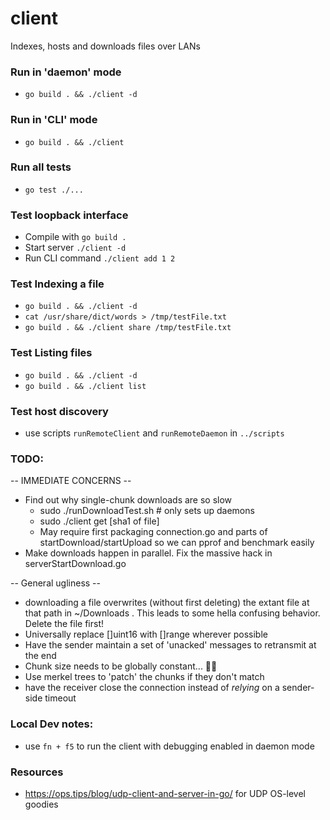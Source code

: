 # client
Indexes, hosts and downloads files over LANs

### Run in 'daemon' mode
- `go build . && ./client -d`

### Run in 'CLI' mode
- `go build . && ./client`

### Run all tests
- `go test ./...`

### Test loopback interface
- Compile with `go build .`
- Start server `./client -d`
- Run CLI command `./client add 1 2`

### Test Indexing a file
- `go build . && ./client -d`
- `cat /usr/share/dict/words > /tmp/testFile.txt`
- `go build . && ./client share /tmp/testFile.txt`

### Test Listing files
- `go build . && ./client -d`
- `go build . && ./client list`

### Test host discovery
- use scripts `runRemoteClient` and `runRemoteDaemon` in `../scripts`

### TODO:
-- IMMEDIATE CONCERNS --
- Find out why single-chunk downloads are so slow
    -  sudo ./runDownloadTest.sh     # only sets up daemons
    -  sudo ./client get [sha1 of file]
    - May require first packaging connection.go and parts of startDownload/startUpload so we can
      pprof and benchmark easily
- Make downloads happen in parallel. Fix the massive hack in serverStartDownload.go

-- General ugliness -- 
- downloading a file overwrites (without first deleting) the extant file at that path in ~/Downloads
  . This leads to some hella confusing behavior. Delete the file first!
- Universally replace []uint16 with []range wherever possible
- Have the sender maintain a set of 'unacked' messages to retransmit at the end
- Chunk size needs to be globally constant... 🤦‍♂️
- Use merkel trees to 'patch' the chunks if they don't match
- have the receiver close the connection instead of *relying* on a sender-side timeout


### Local Dev notes:
- use `fn + f5` to run the client with debugging enabled in daemon mode

### Resources
- https://ops.tips/blog/udp-client-and-server-in-go/ for UDP OS-level goodies
